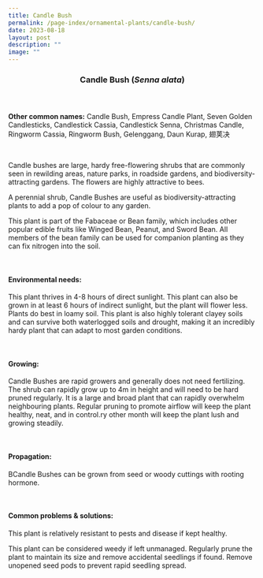 ```yaml
---
title: Candle Bush
permalink: /page-index/ornamental-plants/candle-bush/
date: 2023-08-18
layout: post
description: ""
image: ""
---
```

<header> 
	<h3>Candle Bush (<em>Senna alata</em>)</h3> 
</header> 
 
<section> 
	<p><strong>Other common names:</strong> Candle Bush, Empress Candle Plant, Seven Golden Candlesticks, Candlestick Cassia, Candlestick Senna, Christmas Candle, Ringworm Cassia, Ringworm Bush, Gelenggang, Daun Kurap, 翅荚决</p> 
	<br> 
</section> 
 
<section>
	<p>Candle bushes are large, hardy free-flowering shrubs that are commonly seen in rewilding areas, nature parks, in roadside gardens, and biodiversity-attracting gardens. The flowers are highly attractive to bees.</p>
	<p>A perennial shrub, Candle Bushes are useful as biodiversity-attracting plants to add a pop of colour to any garden.</p>
	<p>This plant is part of the 	Fabaceae or Bean family, which includes other popular edible fruits like Winged Bean, Peanut, and Sword Bean. All members of the bean family can be used for companion planting as they can fix nitrogen into the soil.</p>
	 <br> 
</section> 
 
<section> 
  <h4>Environmental needs:</h4> 
    	<p>This plant thrives in 4-8 hours of direct sunlight. This plant can also be grown in at least 6 hours of indirect sunlight, but the plant will flower less. Plants do best in loamy soil. This plant is also highly tolerant clayey soils and can survive both waterlogged soils and drought, making it an incredibly hardy plant that can adapt to most garden conditions.</p> 
	<br>
</section>

<section> 
  <h4>Growing:</h4> 
		<p>Candle Bushes are rapid growers and generally does not need fertilizing. The shrub can rapidly grow up to 4m in height and will need to be hard pruned regularly. It is a large and broad plant that can rapidly overwhelm neighbouring plants. Regular pruning to promote airflow will keep the plant healthy, neat, and in control.ry other month will keep the plant lush and growing steadily.</p> 
	<br> 
</section> 

<section> 
  <h4>Propagation:</h4> 
		<p>BCandle Bushes can be grown from seed or woody cuttings with rooting hormone.</p> 
	<br> 
</section> 
 
<section> 
  <h4>Common problems &amp; solutions:</h4> 
	<p>This plant is relatively resistant to pests and disease if kept healthy.</p>
	<p>This plant can be considered weedy if left unmanaged. Regularly prune the plant to maintain its size and remove accidental seedlings if found. Remove unopened seed pods to prevent rapid seedling spread.</p>
	<br> 
</section>